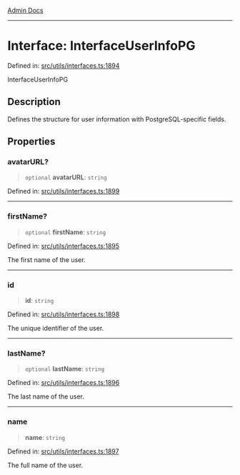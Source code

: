 [Admin Docs](/)

---

# Interface: InterfaceUserInfoPG

Defined in: [src/utils/interfaces.ts:1894](https://github.com/PalisadoesFoundation/talawa-admin/blob/main/src/utils/interfaces.ts#L1894)

InterfaceUserInfoPG

## Description

Defines the structure for user information with PostgreSQL-specific fields.

## Properties

### avatarURL?

> `optional` **avatarURL**: `string`

Defined in: [src/utils/interfaces.ts:1899](https://github.com/PalisadoesFoundation/talawa-admin/blob/main/src/utils/interfaces.ts#L1899)

---

### firstName?

> `optional` **firstName**: `string`

Defined in: [src/utils/interfaces.ts:1895](https://github.com/PalisadoesFoundation/talawa-admin/blob/main/src/utils/interfaces.ts#L1895)

The first name of the user.

---

### id

> **id**: `string`

Defined in: [src/utils/interfaces.ts:1898](https://github.com/PalisadoesFoundation/talawa-admin/blob/main/src/utils/interfaces.ts#L1898)

The unique identifier of the user.

---

### lastName?

> `optional` **lastName**: `string`

Defined in: [src/utils/interfaces.ts:1896](https://github.com/PalisadoesFoundation/talawa-admin/blob/main/src/utils/interfaces.ts#L1896)

The last name of the user.

---

### name

> **name**: `string`

Defined in: [src/utils/interfaces.ts:1897](https://github.com/PalisadoesFoundation/talawa-admin/blob/main/src/utils/interfaces.ts#L1897)

The full name of the user.
